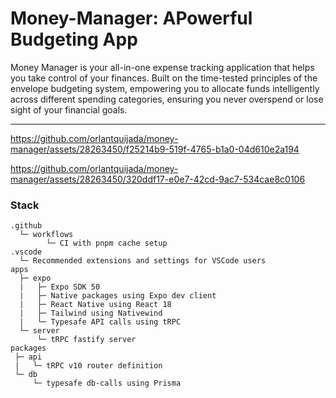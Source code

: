# Money-Manager: APowerful Budgeting App

Money Manager is your all-in-one expense tracking application that helps you take control of your finances. Built on the time-tested principles of the envelope budgeting system, empowering you to allocate funds intelligently across different spending categories, ensuring you never overspend or lose sight of your financial goals.

---

https://github.com/orlantquijada/money-manager/assets/28263450/f25214b9-519f-4765-b1a0-04d610e2a194

https://github.com/orlantquijada/money-manager/assets/28263450/320ddf17-e0e7-42cd-9ac7-534cae8c0106

### Stack
```
.github
  └─ workflows
        └─ CI with pnpm cache setup
.vscode
  └─ Recommended extensions and settings for VSCode users
apps
  ├─ expo
  |   ├─ Expo SDK 50
  |   ├─ Native packages using Expo dev client
  |   ├─ React Native using React 18
  |   ├─ Tailwind using Nativewind
  |   └─ Typesafe API calls using tRPC
  └─ server
      └─ tRPC fastify server
packages
 ├─ api
 |   └─ tRPC v10 router definition
 └─ db
     └─ typesafe db-calls using Prisma
```
